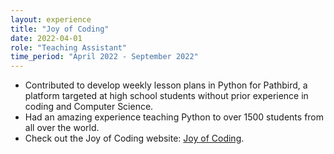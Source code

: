 ```yaml
---
layout: experience
title: "Joy of Coding"
date: 2022-04-01
role: "Teaching Assistant"
time_period: "April 2022 - September 2022"
---
```


- Contributed to develop weekly lesson plans in Python for Pathbird, a platform targeted at high school students without prior experience in coding and Computer Science.
- Had an amazing experience teaching Python to over 1500 students from all over the world.
- Check out the Joy of Coding website: [Joy of Coding](https://joyofcoding.eecs.umich.edu/).
